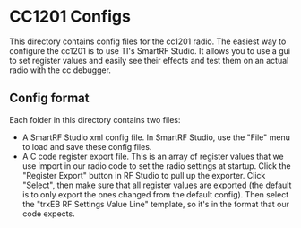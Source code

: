 
# CC1201 Configs

This directory contains config files for the cc1201 radio.  The easiest way to configure the cc1201 is to use TI's SmartRF Studio.  It allows you to use a gui to set register values and easily see their effects and test them on an actual radio with the cc debugger.


## Config format

Each folder in this directory contains two files:
* A SmartRF Studio xml config file.  In SmartRF Studio, use the "File" menu to load and save these config files.
* A C code register export file.  This is an array of register values that we use import in our radio code to set the radio settings at startup.  Click the "Register Export" button in RF Studio to pull up the exporter.  Click "Select", then make sure that all register values are exported (the default is to only export the ones changed from the default config).  Then select the "trxEB RF Settings Value Line" template, so it's in the format that our code expects.
